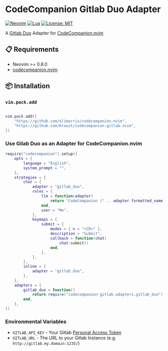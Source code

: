 # CodeCompanion Gitlab Duo Adapter

[![Neovim](https://img.shields.io/badge/Neovim-57A143?style=flat-square&logo=neovim&logoColor=white)](https://neovim.io)
[![Lua](https://img.shields.io/badge/Lua-2C2D72?style=flat-square&logo=lua&logoColor=white)](https://www.lua.org)
[![License: MIT](https://img.shields.io/badge/License-MIT-yellow.svg)](https://opensource.org/licenses/MIT)

A [Gitlab Duo](https://docs.gitlab.com/api/chat/) Adapter for [CodeCompanion.nvim](https://codecompanion.olimorris.dev/)

## 📋 Requirements

- Neovim >= 0.8.0
- [codecompanion.nvim](https://codecompanion.olimorris.dev/)

## 📦 Installation

### `vim.pack.add`

```lua

vim.pack.add({
    "https://github.com/olimorris/codecompanion.nvim",
    "https://github.com/Kraust/codecompanion-gitlab.nvim",
})

```

### Use Gilab Duo as an Adapter for CodeCompanion.nvim

```lua
require("codecompanion").setup({
    opts = {
        language = "English",
        system_prompt = "",
    },
    strategies = {
        chat = {
            adapter = "gitlab_duo",
            roles = {
                llm = function(adapter)
                    return "CodeCompanion (" .. adapter.formatted_name .. ")"
                end,
                user = "Me",
            },
            keymaps = {
                submit = {
                    modes = { n = "<CR>" },
                    description = "Submit",
                    callback = function(chat)
                        chat:submit()
                    end,
                },
            },
        },
        inline = {
            adapter = "gitlab_duo",
        },
    },
    adapters = {
        gitlab_duo = function()
            return require("codecompanion-gitlab.adapters.gitlab_duo")
        end,
    },
})
```

### Environmental Variables

- `GITLAB_API_KEY` - Your Gitlab [Personal Access Token](https://docs.gitlab.com/user/profile/personal_access_tokens/)
- `GITLAB_URL` - The URL to your Gitlab Instance (e.g. `http://gitlab.my.domain:1235/`)
